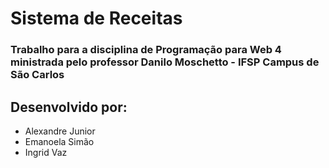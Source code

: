 # Sistema de Receitas 
### Trabalho para a disciplina de Programação para Web 4 <br> ministrada pelo professor Danilo Moschetto - IFSP Campus de São Carlos
## Desenvolvido por: 
- Alexandre Junior
- Emanoela Simão
- Ingrid Vaz
